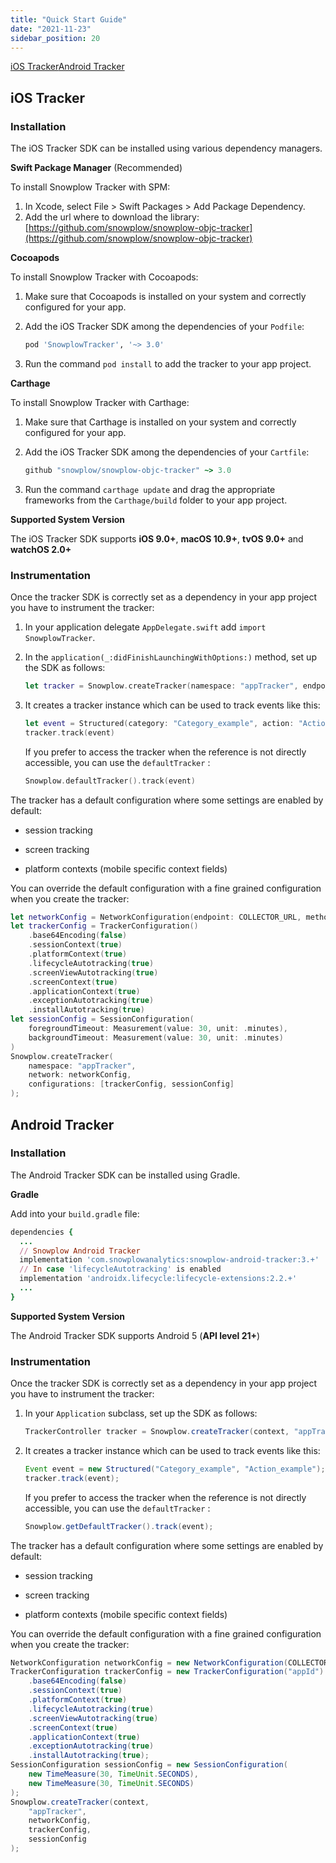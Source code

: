 ```yaml
---
title: "Quick Start Guide"
date: "2021-11-23"
sidebar_position: 20
---
```


[iOS Tracker](#tab-ios-tracker)[Android Tracker](#tab-android-tracker)

## iOS Tracker

### Installation

The iOS Tracker SDK can be installed using various dependency managers.

**Swift Package Manager** (Recommended)

To install Snowplow Tracker with SPM:

1. In Xcode, select File > Swift Packages > Add Package Dependency.
2. Add the url where to download the library: [https://github.com/snowplow/snowplow-objc-tracker](https://github.com/snowplow/snowplow-objc-tracker)

**Cocoapods**

To install Snowplow Tracker with Cocoapods:

1. Make sure that Cocoapods is installed on your system and correctly configured for your app.
    
2. Add the iOS Tracker SDK among the dependencies of your `Podfile`:
    
    ```ruby
    pod 'SnowplowTracker', '~> 3.0'
    ```
    
3. Run the command `pod install` to add the tracker to your app project.
    

**Carthage**

To install Snowplow Tracker with Carthage:

1. Make sure that Carthage is installed on your system and correctly configured for your app.
    
2. Add the iOS Tracker SDK among the dependencies of your `Cartfile`:
    
    ```ruby
    github "snowplow/snowplow-objc-tracker" ~> 3.0
    ```
    
3. Run the command `carthage update` and drag the appropriate frameworks from the `Carthage/build` folder to your app project.
    

**Supported System Version**

The iOS Tracker SDK supports **iOS 9.0+**, **macOS 10.9+**, **tvOS 9.0+** and **watchOS 2.0+**

### Instrumentation

Once the tracker SDK is correctly set as a dependency in your app project you have to instrument the tracker:

1. In your application delegate `AppDelegate.swift` add `import SnowplowTracker`.
    
2. In the `application(_:didFinishLaunchingWithOptions:)` method, set up the SDK as follows:
    
    ```swift
    let tracker = Snowplow.createTracker(namespace: "appTracker", endpoint: COLLECTOR_URL, method: .post)
    ```
    
3. It creates a tracker instance which can be used to track events like this:
    
    ```swift
    let event = Structured(category: "Category_example", action: "Action_example")
    tracker.track(event)
    ```
    
    If you prefer to access the tracker when the reference is not directly accessible, you can use the `defaultTracker` :
    
    ```swift
    Snowplow.defaultTracker().track(event)
    ```
    

The tracker has a default configuration where some settings are enabled by default:

- session tracking
    
- screen tracking
    
- platform contexts (mobile specific context fields)
    

You can override the default configuration with a fine grained configuration when you create the tracker:

```swift
let networkConfig = NetworkConfiguration(endpoint: COLLECTOR_URL, method: .post)
let trackerConfig = TrackerConfiguration()
    .base64Encoding(false)
    .sessionContext(true)
    .platformContext(true)
    .lifecycleAutotracking(true)
    .screenViewAutotracking(true)
    .screenContext(true)
    .applicationContext(true)
    .exceptionAutotracking(true)
    .installAutotracking(true)
let sessionConfig = SessionConfiguration(
    foregroundTimeout: Measurement(value: 30, unit: .minutes),
    backgroundTimeout: Measurement(value: 30, unit: .minutes)
)       
Snowplow.createTracker(
    namespace: "appTracker",
    network: networkConfig,
    configurations: [trackerConfig, sessionConfig]
);
```

## Android Tracker

### Installation

The Android Tracker SDK can be installed using Gradle.

**Gradle**

Add into your `build.gradle` file:

```ruby
dependencies {
  ...
  // Snowplow Android Tracker
  implementation 'com.snowplowanalytics:snowplow-android-tracker:3.+'
  // In case 'lifecycleAutotracking' is enabled
  implementation 'androidx.lifecycle:lifecycle-extensions:2.2.+'
  ...
}
```

**Supported System Version**

The Android Tracker SDK supports Android 5 (**API level 21+**)

### Instrumentation

Once the tracker SDK is correctly set as a dependency in your app project you have to instrument the tracker:

1. In your `Application` subclass, set up the SDK as follows:
    
    ```java
    TrackerController tracker = Snowplow.createTracker(context, "appTracker", COLLECTOR_URL, HttpMethod.POST);
    ```
    
2. It creates a tracker instance which can be used to track events like this:
    
    ```java
    Event event = new Structured("Category_example", "Action_example");
    tracker.track(event);
    ```
    
    If you prefer to access the tracker when the reference is not directly accessible, you can use the `defaultTracker` :
    
    ```java
    Snowplow.getDefaultTracker().track(event);
    ```
    

The tracker has a default configuration where some settings are enabled by default:

- session tracking
    
- screen tracking
    
- platform contexts (mobile specific context fields)
    

You can override the default configuration with a fine grained configuration when you create the tracker:

```java
NetworkConfiguration networkConfig = new NetworkConfiguration(COLLECTOR_URL, HttpMethod.POST);
TrackerConfiguration trackerConfig = new TrackerConfiguration("appId")
    .base64Encoding(false)
    .sessionContext(true)
    .platformContext(true)
    .lifecycleAutotracking(true)
    .screenViewAutotracking(true)
    .screenContext(true)
    .applicationContext(true)
    .exceptionAutotracking(true)
    .installAutotracking(true);
SessionConfiguration sessionConfig = new SessionConfiguration(
    new TimeMeasure(30, TimeUnit.SECONDS),
    new TimeMeasure(30, TimeUnit.SECONDS)
);
Snowplow.createTracker(context,
    "appTracker",
    networkConfig,
    trackerConfig,
    sessionConfig
);
```
